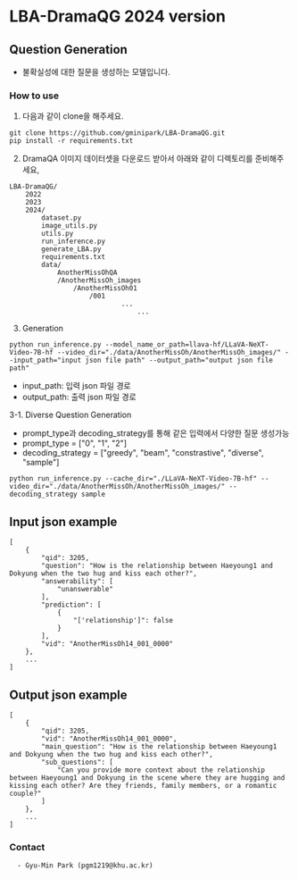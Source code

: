 # LBA-DramaQG 2024 version

## Question Generation

- 불확실성에 대한 질문을 생성하는 모델입니다.

### How to use

1. 다음과 같이 clone을 해주세요.

```
git clone https://github.com/gminipark/LBA-DramaQG.git
pip install -r requirements.txt
```

2. DramaQA 이미지 데이터셋을 다운로드 받아서 아래와 같이 디렉토리를 준비해주세요,

```
LBA-DramaQG/
    2022
    2023
    2024/
        dataset.py
	    image_utils.py
        utils.py
	    run_inference.py
	    generate_LBA.py
	    requirements.txt
	    data/
	        AnotherMissOhQA
  		    /AnotherMissOh_images
		        /AnotherMissOh01
			        /001
                        	...
                            	...

```

3. Generation

```
python run_inference.py --model_name_or_path=llava-hf/LLaVA-NeXT-Video-7B-hf --video_dir="./data/AnotherMissOh/AnotherMissOh_images/" --input_path="input json file path" --output_path="output json file path"
```

- input_path: 입력 json 파일 경로
- output_path: 출력 json 파일 경로

3-1. Diverse Question Generation

- prompt_type과 decoding_strategy를 통해 같은 입력에서 다양한 질문 생성가능
- prompt_type = ["0", "1", "2"]
- decoding_strategy = ["greedy", "beam", "constrastive", "diverse", "sample"]

```
python run_inference.py --cache_dir="./LLaVA-NeXT-Video-7B-hf" --video_dir="./data/AnotherMissOh/AnotherMissOh_images/" --decoding_strategy sample
```

## Input json example

```
[
    {
        "qid": 3205,
        "question": "How is the relationship between Haeyoung1 and Dokyung when the two hug and kiss each other?",
        "answerability": [
            "unanswerable"
        ],
        "prediction": [
            {
                "['relationship']": false
            }
        ],
        "vid": "AnotherMissOh14_001_0000"
    },
    ...
]
```

## Output json example

```
[
    {
        "qid": 3205,
        "vid": "AnotherMissOh14_001_0000",
        "main_question": "How is the relationship between Haeyoung1 and Dokyung when the two hug and kiss each other?",
        "sub_questions": [
            "Can you provide more context about the relationship between Haeyoung1 and Dokyung in the scene where they are hugging and kissing each other? Are they friends, family members, or a romantic couple?"
        ]
    },
    ...
]
```

### Contact

      - Gyu-Min Park (pgm1219@khu.ac.kr)
